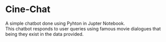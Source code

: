 # Cine-Chat  

A simple chatbot done using Pyhton in Jupter Notebook.  
This chatbot responds to user queries using famous movie dialogues that being they exist in the data provided.  
